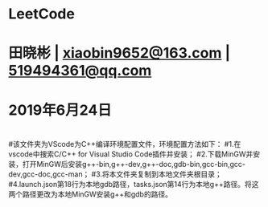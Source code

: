 # LeetCode
# 田晓彬 | xiaobin9652@163.com | 519494361@qq.com
# 2019年6月24日
#
#该文件夹为VScode为C++编译环境配置文件，环境配置方法如下：
#1.在vscode中搜索C/C++ for Visual Studio Code插件并安装；
#2.下载MinGW并安装，打开MinGW后安装g++-bin,g++-dev,g++-doc,gdb-bin,gcc-bin,gcc-dev,gcc-doc,gcc-man；
#3.将本文件夹复制到本地文件夹根目录；
#4.launch.json第18行为本地gdb路径，tasks.json第14行为本地g++路径。将这两个路径更改为本地MinGW安装g++和gdb的路径。